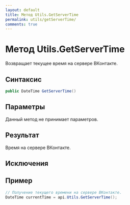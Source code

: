 ```yaml
---
layout: default
title: Метод Utils.GetServerTime
permalink: utils/getServerTime/
comments: true
---
```

# Метод Utils.GetServerTime
Возвращает текущее время на сервере ВКонтакте.

## Синтаксис
```csharp
public DateTime GetServerTime()
```

## Параметры
Данный метод не принимает параметров.

## Результат
Время на сервере ВКонтакте.

## Исключения

## Пример
```csharp
// Получение текущего времени на сервере ВКонтакте.
DateTime currentTime = api.Utils.GetServerTime();
```
